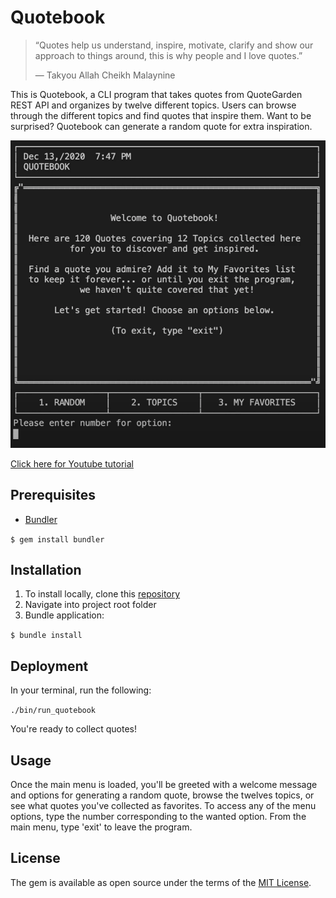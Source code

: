 # Quotebook

> “Quotes help us understand, inspire, motivate, 
> clarify and show our approach to things around,
> this is why people and I love quotes.”
>
> — Takyou Allah Cheikh Malaynine

This is Quotebook, a CLI program that takes quotes from QuoteGarden REST API and organizes by twelve different topics.
Users can browse through the different topics and find quotes that inspire them. Want to be surprised? Quotebook can generate a random quote for extra inspiration.

![screenshot](screenshot.png "Quotebook screenshot")

[Click here for Youtube tutorial](https://youtu.be/B18DGhvesYc)

## Prerequisites

* [Bundler](https://bundler.io/)

`$ gem install bundler`

## Installation

1. To install locally, clone this [repository](https://github.com/codymerritt347/quotebook)
2. Navigate into project root folder
3. Bundle application:

`$ bundle install`


## Deployment

In your terminal, run the following:

`./bin/run_quotebook`


You're ready to collect quotes!

## Usage

Once the main menu is loaded, you'll be greeted with a welcome message and options for generating a random quote, browse the twelves topics, or see what quotes you've collected as favorites. To access any of the menu options, type the number corresponding to the wanted option. From the main menu, type 'exit' to leave the program.

## License

The gem is available as open source under the terms of the [MIT License](https://choosealicense.com/licenses/mit/).